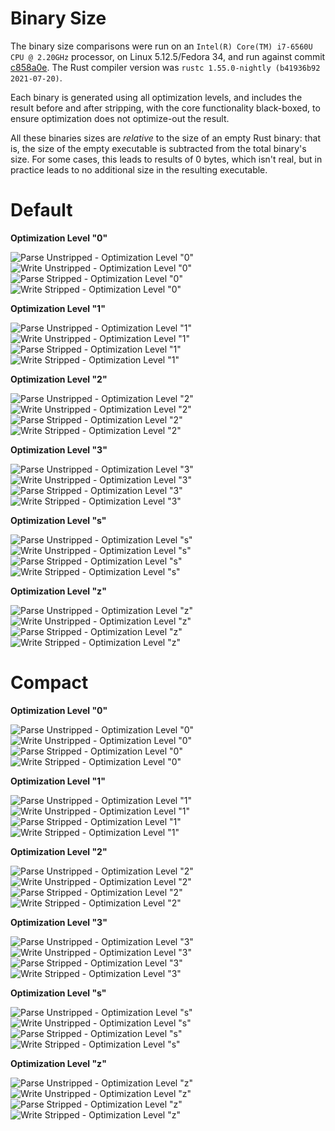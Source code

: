 # Binary Size

The binary size comparisons were run on an `Intel(R) Core(TM) i7-6560U CPU @ 2.20GHz` processor, on Linux 5.12.5/Fedora 34, and run against commit [c858a0e](https://github.com/Alexhuszagh/rust-lexical-experimental/commit/c858a0ee9ed841a1d95f55eaf746f8c87e25f7bc). The Rust compiler version was `rustc 1.55.0-nightly (b41936b92 2021-07-20)`.

Each binary is generated using all optimization levels, and includes the result before and after stripping, with the core functionality black-boxed, to ensure optimization does not optimize-out the result.

All these binaries sizes are *relative* to the size of an empty Rust binary: that is, the size of the empty executable is subtracted from the total binary's size. For some cases, this leads to results of 0 bytes, which isn't real, but in practice leads to no additional size in the resulting executable.

# Default

**Optimization Level "0"**

![Parse Unstripped - Optimization Level "0"](https://raw.githubusercontent.com/Alexhuszagh/rust-lexical/master/assets/parse_unstripped_opt0.svg)
![Write Unstripped - Optimization Level "0"](https://raw.githubusercontent.com/Alexhuszagh/rust-lexical/master/assets/write_unstripped_opt0.svg)
![Parse Stripped - Optimization Level "0"](https://raw.githubusercontent.com/Alexhuszagh/rust-lexical/master/assets/parse_stripped_opt0.svg)
![Write Stripped - Optimization Level "0"](https://raw.githubusercontent.com/Alexhuszagh/rust-lexical/master/assets/write_stripped_opt0.svg)

**Optimization Level "1"**

![Parse Unstripped - Optimization Level "1"](https://raw.githubusercontent.com/Alexhuszagh/rust-lexical/master/assets/parse_unstripped_opt1.svg)
![Write Unstripped - Optimization Level "1"](https://raw.githubusercontent.com/Alexhuszagh/rust-lexical/master/assets/write_unstripped_opt1.svg)
![Parse Stripped - Optimization Level "1"](https://raw.githubusercontent.com/Alexhuszagh/rust-lexical/master/assets/parse_stripped_opt1.svg)
![Write Stripped - Optimization Level "1"](https://raw.githubusercontent.com/Alexhuszagh/rust-lexical/master/assets/write_stripped_opt1.svg)

**Optimization Level "2"**

![Parse Unstripped - Optimization Level "2"](https://raw.githubusercontent.com/Alexhuszagh/rust-lexical/master/assets/parse_unstripped_opt2.svg)
![Write Unstripped - Optimization Level "2"](https://raw.githubusercontent.com/Alexhuszagh/rust-lexical/master/assets/write_unstripped_opt2.svg)
![Parse Stripped - Optimization Level "2"](https://raw.githubusercontent.com/Alexhuszagh/rust-lexical/master/assets/parse_stripped_opt2.svg)
![Write Stripped - Optimization Level "2"](https://raw.githubusercontent.com/Alexhuszagh/rust-lexical/master/assets/write_stripped_opt2.svg)

**Optimization Level "3"**

![Parse Unstripped - Optimization Level "3"](https://raw.githubusercontent.com/Alexhuszagh/rust-lexical/master/assets/parse_unstripped_opt3.svg)
![Write Unstripped - Optimization Level "3"](https://raw.githubusercontent.com/Alexhuszagh/rust-lexical/master/assets/write_unstripped_opt3.svg)
![Parse Stripped - Optimization Level "3"](https://raw.githubusercontent.com/Alexhuszagh/rust-lexical/master/assets/parse_stripped_opt3.svg)
![Write Stripped - Optimization Level "3"](https://raw.githubusercontent.com/Alexhuszagh/rust-lexical/master/assets/write_stripped_opt3.svg)

**Optimization Level "s"**

![Parse Unstripped - Optimization Level "s"](https://raw.githubusercontent.com/Alexhuszagh/rust-lexical/master/assets/parse_unstripped_opts.svg)
![Write Unstripped - Optimization Level "s"](https://raw.githubusercontent.com/Alexhuszagh/rust-lexical/master/assets/write_unstripped_opts.svg)
![Parse Stripped - Optimization Level "s"](https://raw.githubusercontent.com/Alexhuszagh/rust-lexical/master/assets/parse_stripped_opts.svg)
![Write Stripped - Optimization Level "s"](https://raw.githubusercontent.com/Alexhuszagh/rust-lexical/master/assets/write_stripped_opts.svg)

**Optimization Level "z"**

![Parse Unstripped - Optimization Level "z"](https://raw.githubusercontent.com/Alexhuszagh/rust-lexical/master/assets/parse_unstripped_optz.svg)
![Write Unstripped - Optimization Level "z"](https://raw.githubusercontent.com/Alexhuszagh/rust-lexical/master/assets/write_unstripped_optz.svg)
![Parse Stripped - Optimization Level "z"](https://raw.githubusercontent.com/Alexhuszagh/rust-lexical/master/assets/parse_stripped_optz.svg)
![Write Stripped - Optimization Level "z"](https://raw.githubusercontent.com/Alexhuszagh/rust-lexical/master/assets/write_stripped_optz.svg)

# Compact

**Optimization Level "0"**

![Parse Unstripped - Optimization Level "0"](https://raw.githubusercontent.com/Alexhuszagh/rust-lexical/master/assets/parse_unstripped_opt0_features=compact.svg)
![Write Unstripped - Optimization Level "0"](https://raw.githubusercontent.com/Alexhuszagh/rust-lexical/master/assets/write_unstripped_opt0_features=compact.svg)
![Parse Stripped - Optimization Level "0"](https://raw.githubusercontent.com/Alexhuszagh/rust-lexical/master/assets/parse_stripped_opt0_features=compact.svg)
![Write Stripped - Optimization Level "0"](https://raw.githubusercontent.com/Alexhuszagh/rust-lexical/master/assets/write_stripped_opt0_features=compact.svg)

**Optimization Level "1"**

![Parse Unstripped - Optimization Level "1"](https://raw.githubusercontent.com/Alexhuszagh/rust-lexical/master/assets/parse_unstripped_opt1_features=compact.svg)
![Write Unstripped - Optimization Level "1"](https://raw.githubusercontent.com/Alexhuszagh/rust-lexical/master/assets/write_unstripped_opt1_features=compact.svg)
![Parse Stripped - Optimization Level "1"](https://raw.githubusercontent.com/Alexhuszagh/rust-lexical/master/assets/parse_stripped_opt1_features=compact.svg)
![Write Stripped - Optimization Level "1"](https://raw.githubusercontent.com/Alexhuszagh/rust-lexical/master/assets/write_stripped_opt1_features=compact.svg)

**Optimization Level "2"**

![Parse Unstripped - Optimization Level "2"](https://raw.githubusercontent.com/Alexhuszagh/rust-lexical/master/assets/parse_unstripped_opt2_features=compact.svg)
![Write Unstripped - Optimization Level "2"](https://raw.githubusercontent.com/Alexhuszagh/rust-lexical/master/assets/write_unstripped_opt2_features=compact.svg)
![Parse Stripped - Optimization Level "2"](https://raw.githubusercontent.com/Alexhuszagh/rust-lexical/master/assets/parse_stripped_opt2_features=compact.svg)
![Write Stripped - Optimization Level "2"](https://raw.githubusercontent.com/Alexhuszagh/rust-lexical/master/assets/write_stripped_opt2_features=compact.svg)

**Optimization Level "3"**

![Parse Unstripped - Optimization Level "3"](https://raw.githubusercontent.com/Alexhuszagh/rust-lexical/master/assets/parse_unstripped_opt3_features=compact.svg)
![Write Unstripped - Optimization Level "3"](https://raw.githubusercontent.com/Alexhuszagh/rust-lexical/master/assets/write_unstripped_opt3_features=compact.svg)
![Parse Stripped - Optimization Level "3"](https://raw.githubusercontent.com/Alexhuszagh/rust-lexical/master/assets/parse_stripped_opt3_features=compact.svg)
![Write Stripped - Optimization Level "3"](https://raw.githubusercontent.com/Alexhuszagh/rust-lexical/master/assets/write_stripped_opt3_features=compact.svg)

**Optimization Level "s"**

![Parse Unstripped - Optimization Level "s"](https://raw.githubusercontent.com/Alexhuszagh/rust-lexical/master/assets/parse_unstripped_opts_features=compact.svg)
![Write Unstripped - Optimization Level "s"](https://raw.githubusercontent.com/Alexhuszagh/rust-lexical/master/assets/write_unstripped_opts_features=compact.svg)
![Parse Stripped - Optimization Level "s"](https://raw.githubusercontent.com/Alexhuszagh/rust-lexical/master/assets/parse_stripped_opts_features=compact.svg)
![Write Stripped - Optimization Level "s"](https://raw.githubusercontent.com/Alexhuszagh/rust-lexical/master/assets/write_stripped_opts_features=compact.svg)

**Optimization Level "z"**

![Parse Unstripped - Optimization Level "z"](https://raw.githubusercontent.com/Alexhuszagh/rust-lexical/master/assets/parse_unstripped_optz_features=compact.svg)
![Write Unstripped - Optimization Level "z"](https://raw.githubusercontent.com/Alexhuszagh/rust-lexical/master/assets/write_unstripped_optz_features=compact.svg)
![Parse Stripped - Optimization Level "z"](https://raw.githubusercontent.com/Alexhuszagh/rust-lexical/master/assets/parse_stripped_optz_features=compact.svg)
![Write Stripped - Optimization Level "z"](https://raw.githubusercontent.com/Alexhuszagh/rust-lexical/master/assets/write_stripped_optz_features=compact.svg)
